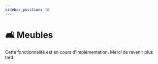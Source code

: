 ```yaml
---
sidebar_position: 10
---
```


# 🛋️ Meubles

Cette fonctionnalité est en cours d'implémentation.
Merci de revenir plus tard.